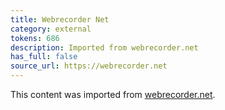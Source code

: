 ```yaml
---
title: Webrecorder Net
category: external
tokens: 686
description: Imported from webrecorder.net
has_full: false
source_url: https://webrecorder.net
---
```


This content was imported from [webrecorder.net](https://webrecorder.net).
